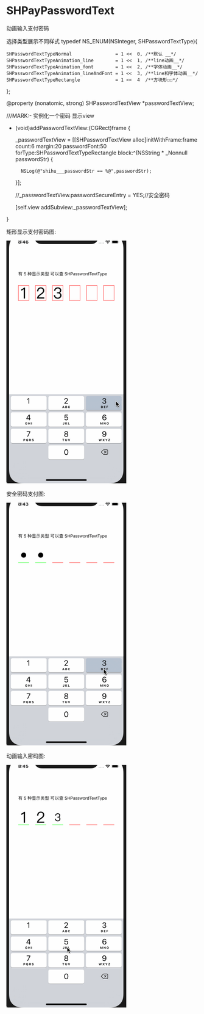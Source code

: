 # SHPayPasswordText
动画输入支付密码

选择类型展示不同样式
typedef NS_ENUM(NSInteger, SHPasswordTextType){

    SHPasswordTextTypeNormal                = 1 <<  0, /**默认 __*/
    SHPasswordTextTypeAnimation_line        = 1 <<  1, /**line动画__*/
    SHPasswordTextTypeAnimation_font        = 1 <<  2, /**字体动画__*/
    SHPasswordTextTypeAnimation_lineAndFont = 1 <<  3, /**line和字体动画__*/
    SHPasswordTextTypeRectangle             = 1 <<  4  /**方块形☐☐*/
};


@property (nonatomic, strong) SHPasswordTextView *passwordTextView;

///MARK:- 实例化一个密码 显示view

- (void)addPasswordTextView:(CGRect)frame {


    _passwordTextView = [[SHPasswordTextView alloc]initWithFrame:frame count:6 margin:20 passwordFont:50 forType:SHPasswordTextTypeRectangle block:^(NSString * _Nonnull passwordStr) {
    
    
        NSLog(@"shihu___passwordStr == %@",passwordStr);
        
    }];
    
    //_passwordTextView.passwordSecureEntry = YES;//安全密码
    
    [self.view addSubview:_passwordTextView];
    
    
}



矩形显示支付密码图:

![](https://github.com/shihu132/SHPayPasswordText/blob/master/imagesGif/aaa.gif)

安全密码支付图:

![](https://github.com/shihu132/SHPayPasswordText/blob/master/imagesGif/密码--.gif)


动画输入密码图:

![](https://github.com/shihu132/SHPayPasswordText/blob/master/imagesGif/动画--.gif)
